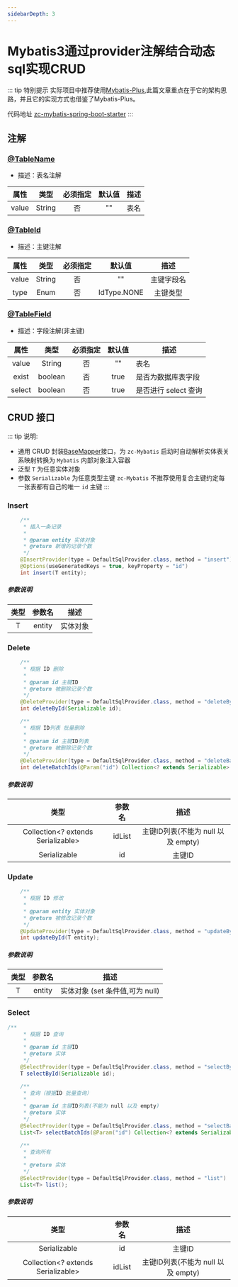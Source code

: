 ```yaml
---
sidebarDepth: 3
---
```


# Mybatis3通过provider注解结合动态sql实现CRUD

::: tip 特别提示
实际项目中推荐使用[Mybatis-Plus](/guide/db.md),此篇文章重点在于它的架构思路，并且它的实现方式也借鉴了Mybatis-Plus。

代码地址 [zc-mybatis-spring-boot-starter](https://gitee.com/zhangquansheng/zhengcheng-parent/tree/master/zc-mybatis-spring-boot-starter)
:::

## 注解

### [@TableName](https://gitee.com/zhangquansheng/zhengcheng-parent/blob/master/zc-mybatis-spring-boot-starter/src/main/java/com/zhengcheng/mybatis/annotation/TableName.java)
- 描述：表名注解

| 属性 | 类型 | 必须指定 | 默认值 | 描述 |
| :-: | :-: | :-: | :-: | --- |
| value | String | 否 | "" | 表名 |


### [@TableId](https://gitee.com/zhangquansheng/zhengcheng-parent/blob/master/zc-mybatis-spring-boot-starter/src/main/java/com/zhengcheng/mybatis/annotation/TableId.java)
- 描述：主键注解

| 属性 | 类型 | 必须指定 | 默认值 | 描述 |
| :-: | :-: | :-: | :-: | :-: |
| value | String | 否 | "" | 主键字段名 |
| type | Enum | 否 | IdType.NONE | 主键类型 |



### [@TableField](https://gitee.com/zhangquansheng/zhengcheng-parent/blob/master/zc-mybatis-spring-boot-starter/src/main/java/com/zhengcheng/mybatis/annotation/TableField.java)
- 描述：字段注解(非主键)

| 属性 | 类型 | 必须指定 | 默认值 | 描述 |
| :-: | :-: | :-: | :-: | --- |
| value | String | 否 | "" | 表名 |
| exist | boolean | 否 | true | 是否为数据库表字段 |
| select | boolean | 否 | true | 是否进行 select 查询 |


## CRUD 接口

::: tip 说明:
- 通用 CRUD 封装[BaseMapper](https://gitee.com/zhangquansheng/zhengcheng-parent/blob/master/zc-mybatis-spring-boot-starter/src/main/java/com/zhengcheng/mybatis/mapper/BaseMapper.java)接口，为 `zc-Mybatis` 启动时自动解析实体表关系映射转换为 `Mybatis` 内部对象注入容器
- 泛型 `T` 为任意实体对象
- 参数 `Serializable` 为任意类型主键 `zc-Mybatis` 不推荐使用复合主键约定每一张表都有自己的唯一 `id` 主键
:::

### Insert
``` java
    /**
     * 插入一条记录
     *
     * @param entity 实体对象
     * @return 新增的记录个数
     */
    @InsertProvider(type = DefaultSqlProvider.class, method = "insert")
    @Options(useGeneratedKeys = true, keyProperty = "id")
    int insert(T entity);
```
##### 参数说明
| 类型 | 参数名 | 描述 |
| :-: | :-: | :-: |
| T | entity | 实体对象 |

### Delete
``` java
    /**
     * 根据 ID 删除
     *
     * @param id 主键ID
     * @return 被删除记录个数
     */
    @DeleteProvider(type = DefaultSqlProvider.class, method = "deleteById")
    int deleteById(Serializable id);

    /**
     * 根据 ID列表 批量删除
     *
     * @param id 主键ID列表
     * @return 被删除记录个数
     */
    @DeleteProvider(type = DefaultSqlProvider.class, method = "deleteBatchIds")
    int deleteBatchIds(@Param("id") Collection<? extends Serializable> id);
```
##### 参数说明
| 类型 | 参数名 | 描述 |
| :-: | :-: | :-: |
| Collection&#60;? extends Serializable&#62; | idList | 主键ID列表(不能为 null 以及 empty) |
| Serializable | id | 主键ID |

### Update
``` java
    /**
     * 根据 ID 修改
     *
     * @param entity 实体对象
     * @return 被修改记录个数
     */
    @UpdateProvider(type = DefaultSqlProvider.class, method = "updateById")
    int updateById(T entity);
```
##### 参数说明
| 类型 | 参数名 | 描述 |
| :-: | :-: | :-: |
| T | entity | 实体对象 (set 条件值,可为 null) |


### Select
``` java
/**
     * 根据 ID 查询
     *
     * @param id 主键ID
     * @return 实体
     */
    @SelectProvider(type = DefaultSqlProvider.class, method = "selectById")
    T selectById(Serializable id);

    /**
     * 查询（根据ID 批量查询）
     *
     * @param id 主键ID列表(不能为 null 以及 empty)
     * @return 实体
     */
    @SelectProvider(type = DefaultSqlProvider.class, method = "selectBatchIds")
    List<T> selectBatchIds(@Param("id") Collection<? extends Serializable> id);

    /**
     * 查询所有
     *
     * @return 实体
     */
    @SelectProvider(type = DefaultSqlProvider.class, method = "list")
    List<T> list();
```
##### 参数说明
| 类型 | 参数名 | 描述 |
| :-: | :-: | :-: |
| Serializable | id | 主键ID |
| Collection&#60;? extends Serializable&#62; | idList | 主键ID列表(不能为 null 以及 empty) |